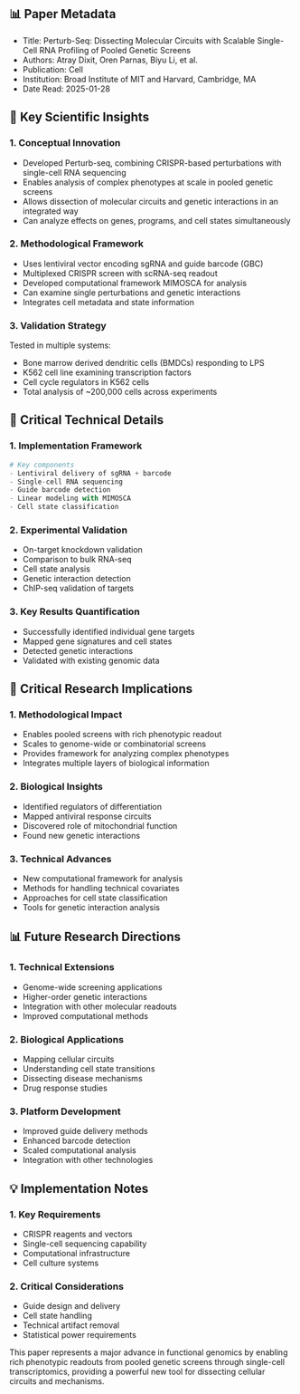## 📊 Paper Metadata
- Title: Perturb-Seq: Dissecting Molecular Circuits with Scalable Single-Cell RNA Profiling of Pooled Genetic Screens
- Authors: Atray Dixit, Oren Parnas, Biyu Li, et al.
- Publication: Cell 
- Institution: Broad Institute of MIT and Harvard, Cambridge, MA
- Date Read: 2025-01-28

## 🔄 Key Scientific Insights

### 1. Conceptual Innovation
- Developed Perturb-seq, combining CRISPR-based perturbations with single-cell RNA sequencing
- Enables analysis of complex phenotypes at scale in pooled genetic screens
- Allows dissection of molecular circuits and genetic interactions in an integrated way
- Can analyze effects on genes, programs, and cell states simultaneously

### 2. Methodological Framework
- Uses lentiviral vector encoding sgRNA and guide barcode (GBC)
- Multiplexed CRISPR screen with scRNA-seq readout
- Developed computational framework MIMOSCA for analysis
- Can examine single perturbations and genetic interactions
- Integrates cell metadata and state information

### 3. Validation Strategy
Tested in multiple systems:
- Bone marrow derived dendritic cells (BMDCs) responding to LPS
- K562 cell line examining transcription factors
- Cell cycle regulators in K562 cells
- Total analysis of ~200,000 cells across experiments

## 🔬 Critical Technical Details

### 1. Implementation Framework
```python
# Key components
- Lentiviral delivery of sgRNA + barcode
- Single-cell RNA sequencing
- Guide barcode detection
- Linear modeling with MIMOSCA
- Cell state classification
```

### 2. Experimental Validation
- On-target knockdown validation
- Comparison to bulk RNA-seq
- Cell state analysis
- Genetic interaction detection
- ChIP-seq validation of targets

### 3. Key Results Quantification
- Successfully identified individual gene targets
- Mapped gene signatures and cell states
- Detected genetic interactions
- Validated with existing genomic data

## 💭 Critical Research Implications

### 1. Methodological Impact
- Enables pooled screens with rich phenotypic readout
- Scales to genome-wide or combinatorial screens
- Provides framework for analyzing complex phenotypes
- Integrates multiple layers of biological information

### 2. Biological Insights
- Identified regulators of differentiation
- Mapped antiviral response circuits
- Discovered role of mitochondrial function
- Found new genetic interactions

### 3. Technical Advances
- New computational framework for analysis
- Methods for handling technical covariates
- Approaches for cell state classification
- Tools for genetic interaction analysis

## 📊 Future Research Directions

### 1. Technical Extensions
- Genome-wide screening applications
- Higher-order genetic interactions
- Integration with other molecular readouts
- Improved computational methods

### 2. Biological Applications
- Mapping cellular circuits
- Understanding cell state transitions
- Dissecting disease mechanisms
- Drug response studies

### 3. Platform Development
- Improved guide delivery methods
- Enhanced barcode detection
- Scaled computational analysis
- Integration with other technologies

## 💡 Implementation Notes

### 1. Key Requirements
- CRISPR reagents and vectors
- Single-cell sequencing capability
- Computational infrastructure
- Cell culture systems

### 2. Critical Considerations
- Guide design and delivery
- Cell state handling
- Technical artifact removal
- Statistical power requirements

This paper represents a major advance in functional genomics by enabling rich phenotypic readouts from pooled genetic screens through single-cell transcriptomics, providing a powerful new tool for dissecting cellular circuits and mechanisms.
